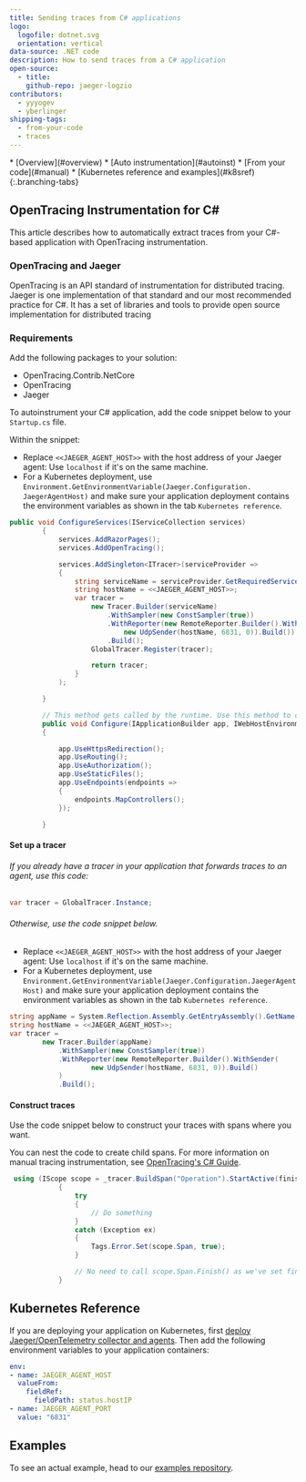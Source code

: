 ```yaml
---
title: Sending traces from C# applications
logo:
  logofile: dotnet.svg
  orientation: vertical
data-source: .NET code
description: How to send traces from a C# application
open-source:
  - title: 
    github-repo: jaeger-logzio
contributors:
  - yyyogev
  - yberlinger
shipping-tags:
  - from-your-code
  - traces
---
```



<!-- tabContainer:start -->
<div class="branching-container">
* [Overview](#overview)
* [Auto instrumentation](#autoinst)
* [From your code](#manual)
* [Kubernetes reference and examples](#k8sref)
{:.branching-tabs}

<!-- tab:start -->
<div id="overview">

## OpenTracing Instrumentation for C\#

This article describes how to automatically extract traces from your C#-based application with OpenTracing instrumentation.

### OpenTracing and Jaeger

OpenTracing is an API standard of instrumentation for distributed tracing.
Jaeger is one implementation of that standard and our most recommended practice for C#. It has a set of libraries and tools to provide open source implementation for distributed tracing

### Requirements
Add the following packages to your solution:

* OpenTracing.Contrib.NetCore
* OpenTracing
* Jaeger

</div>
<!-- tab:end -->

<!-- tab:start -->
<div id="autoinst">

To autoinstrument your C# application, add the code snippet below to your `Startup.cs` file. 

Within the snippet:

  + Replace `<<JAEGER_AGENT_HOST>>` with the host address of your Jaeger agent: Use `localhost` if it's on the same machine. 
  + For a Kubernetes deployment, use `Environment.GetEnvironmentVariable(Jaeger.Configuration.  JaegerAgentHost)` and make sure your application deployment contains the environment variables as shown in the tab `Kubernetes reference`.


```csharp
public void ConfigureServices(IServiceCollection services)
        {
            services.AddRazorPages();
            services.AddOpenTracing();

            services.AddSingleton<ITracer>(serviceProvider =>
            {
                string serviceName = serviceProvider.GetRequiredService<IWebHostEnvironment>().ApplicationName;
                string hostName = <<JAEGER_AGENT_HOST>>;
                var tracer =
                    new Tracer.Builder(serviceName)
                        .WithSampler(new ConstSampler(true))
                        .WithReporter(new RemoteReporter.Builder().WithSender(
                            new UdpSender(hostName, 6831, 0)).Build())
                        .Build();
                    GlobalTracer.Register(tracer);

                    return tracer;
                }
            );

        }

        // This method gets called by the runtime. Use this method to configure the HTTP request pipeline.
        public void Configure(IApplicationBuilder app, IWebHostEnvironment env)
        {

            app.UseHttpsRedirection();
            app.UseRouting();
            app.UseAuthorization();
            app.UseStaticFiles();
            app.UseEndpoints(endpoints =>
            {
                endpoints.MapControllers();
            });

        }
```


</div>
<!-- tab:end -->


<!-- tab:start -->
<div id="manual">


#### Set up a tracer

###### If you already have a tracer in your application that forwards traces to an agent, use this code:

  ```csharp
  var tracer = GlobalTracer.Instance;
  ```

###### Otherwise, use the code snippet below. 

  + Replace `<<JAEGER_AGENT_HOST>>` with the host address of your Jaeger agent: Use `localhost` if it's on the same machine. 
  + For a Kubernetes deployment, use `Environment.GetEnvironmentVariable(Jaeger.Configuration.JaegerAgentHost)` and make sure your application deployment contains the environment variables as shown in the tab `Kubernetes reference`.

  ```csharp
  string appName = System.Reflection.Assembly.GetEntryAssembly().GetName().Name;
  string hostName = <<JAEGER_AGENT_HOST>>;
  var tracer =
          new Tracer.Builder(appName)
              .WithSampler(new ConstSampler(true))
              .WithReporter(new RemoteReporter.Builder().WithSender(
                      new UdpSender(hostName, 6831, 0)).Build()
              )
              .Build();
  ```

#### Construct traces

Use the code snippet below to construct your traces with spans where you want. 

You can nest the code to create child spans. 
For more information on manual tracing instrumentation, see [OpenTracing's C# Guide](https://opentracing.io/guides/csharp/).


```csharp
 using (IScope scope = _tracer.BuildSpan("Operation").StartActive(finishSpanOnDispose: true))
            {
                try
                {
                    // Do something
                }
                catch (Exception ex)
                {
                    Tags.Error.Set(scope.Span, true);
                }

                // No need to call scope.Span.Finish() as we've set finishSpanOnDispose:true in StartActive.
            }
```




</div>
<!-- tab:end -->



<!-- tab:start -->
<div id="k8sref">

## Kubernetes Reference

If you are deploying your application on Kubernetes, first [deploy Jaeger/OpenTelemetry collector and agents](https://docs.logz.io/user-guide/distributed-tracing/k8s-deployment).
Then add the following environment variables to your application containers:

 ```yaml
 env:
 - name: JAEGER_AGENT_HOST
   valueFrom:
     fieldRef:
       fieldPath: status.hostIP
 - name: JAEGER_AGENT_PORT
   value: "6831"
```

## Examples
To see an actual example, head to our [examples repository](https://github.com/logzio/Integrations_examples/tree/main/Tracing/cs_client_instrumentaion).


</div>
<!-- tab:end -->

</div>
<!-- tabContainer:end -->